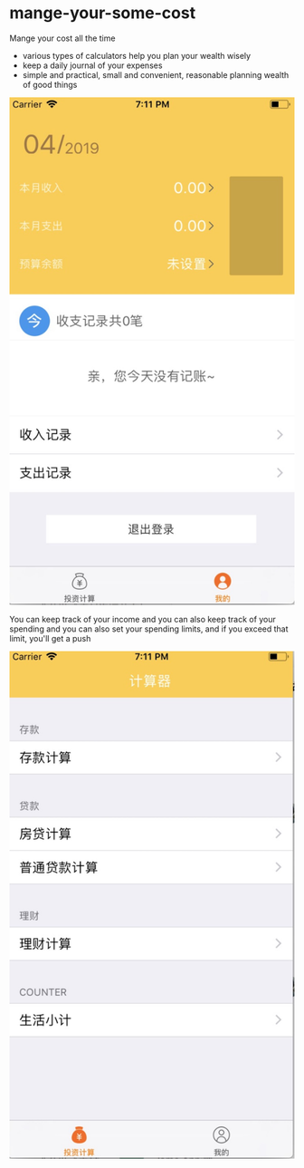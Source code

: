 # mange-your-some-cost

Mange your cost all the time
* various types of calculators help you plan your wealth wisely
* keep a daily journal of your expenses
* simple and practical, small and convenient, reasonable planning wealth of good things

![image](https://github.com/sjkjka/mange-your-some-cost/blob/master/31C4DC55-DE45-4C9B-BC79-A2D5813EE2C3.jpeg)

You can keep track of your income and you can also keep track of your spending and you can also set your spending limits, and if you exceed that limit, you'll get a push

![image](https://github.com/sjkjka/mange-your-some-cost/blob/master/D058FDDA-83CF-495F-9C30-76DE89DE90F8.jpeg)

